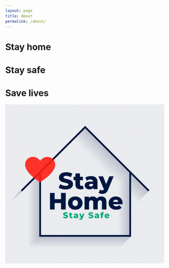 ```yaml
---
layout: page
title: About
permalink: /about/
---
```

# Stay home
# Stay safe 
# Save lives

![](stayhomestaysafe.png)

